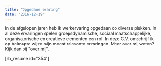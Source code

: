 ```yaml
---
title: "Opgedane evaring"
date: "2016-12-19"
---
```


In de afgelopen jaren heb ik werkervaring opgedaan op diverse plekken. In al deze ervaringen spelen groepsdynamische, sociaal maatschappelijke, organisatorische en creatieve elementen een rol. In deze C.V. omschrijf ik op beknopte wijze mijn meest relevante ervaringen. Meer over mij weten? Kijk dan bij "[over mij](http://www.stijnbiemans.nl/over/)".

\[rb\_resume id="354"\]
